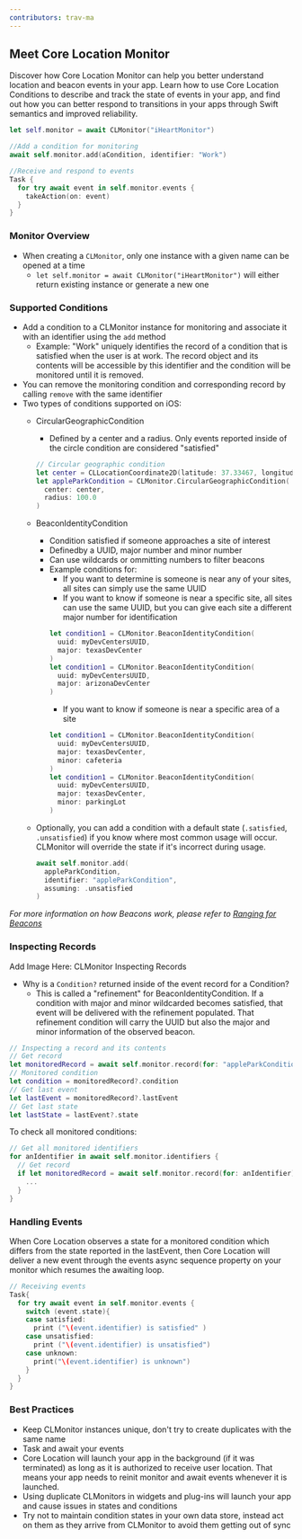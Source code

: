 ```yaml
---
contributors: trav-ma
---
```


## Meet Core Location Monitor

Discover how Core Location Monitor can help you better understand location and beacon events in your app. Learn how to use Core Location Conditions to describe and track the state of events in your app, and find out how you can better respond to transitions in your apps through Swift semantics and improved reliability.

```swift
let self.monitor = await CLMonitor("iHeartMonitor")

//Add a condition for monitoring
await self.monitor.add(aCondition, identifier: "Work")

//Receive and respond to events
Task {
  for try await event in self.monitor.events {
    takeAction(on: event)
  }
}
```

### Monitor Overview

- When creating a `CLMonitor`, only one instance with a given name can be opened at a time
  -  `let self.monitor = await CLMonitor("iHeartMonitor")` will either return existing instance or generate a new one

### Supported Conditions

- Add a condition to a CLMonitor instance for monitoring and associate it with an identifier using the `add` method
  - Example: "Work" uniquely identifies the record of a condition that is satisfied when the user is at work. The record object and its contents will be accessible by this identifier and the condition will be monitored until it is removed.
- You can remove the monitoring condition and corresponding record by calling `remove` with the same identifier
- Two types of conditions supported on iOS:
  - CircularGeographicCondition
    - Defined by a center and a radius. Only events reported inside of the circle condition are considered "satisfied"

    ```swift
    // Circular geographic condition
    let center = CLLocationCoordinate2D(latitude: 37.33467, longitude: -122.00898)
    let appleParkCondition = CLMonitor.CircularGeographicCondition(
      center: center,
      radius: 100.0
    )
    ```
  - BeaconIdentityCondition
    - Condition satisfied if someone approaches a site of interest
    - Definedby a UUID, major number and minor number
    - Can use wildcards or ommitting numbers to filter beacons
    - Example conditions for:
      - If you want to determine is someone is near any of your sites, all sites can simply use the same UUID
      - If you want to know if someone is near a specific site, all sites can use the same UUID, but you can give each site a different major number for identification
      ```swift
      let condition1 = CLMonitor.BeaconIdentityCondition(
        uuid: myDevCentersUUID,
        major: texasDevCenter
      )
      let condition1 = CLMonitor.BeaconIdentityCondition(
        uuid: myDevCentersUUID,
        major: arizonaDevCenter
      )
      ```
      - If you want to know if someone is near a specific area of a site
      ```swift
      let condition1 = CLMonitor.BeaconIdentityCondition(
        uuid: myDevCentersUUID,
        major: texasDevCenter,
        minor: cafeteria
      )
      let condition1 = CLMonitor.BeaconIdentityCondition(
        uuid: myDevCentersUUID,
        major: texasDevCenter,
        minor: parkingLot
      )
      ```
  - Optionally, you can add a condition with a default state (`.satisfied`, `.unsatisfied`) if you know where most common usage will occur. CLMonitor will override the state if it's incorrect during usage.
    ```swift
    await self.monitor.add(
      appleParkCondition,
      identifier: "appleParkCondition",
      assuming: .unsatisfied
    )
    ```
*For more information on how Beacons work, please refer to [Ranging for Beacons](https://developer.apple.com/documentation/corelocation/ranging_for_beacons)*

### Inspecting Records

Add Image Here: CLMonitor Inspecting Records

- Why is a `Condition?` returned inside of the event record for a Condition?
  - This is called a "refinement" for BeaconIdentityCondition. If a condition with major and minor wildcarded becomes satisfied, that event will be delivered with the refinement populated. That refinement condition will carry the UUID but also the major and minor information of the observed beacon.

```swift
// Inspecting a record and its contents
// Get record
let monitoredRecord = await self.monitor.record(for: "appleParkCondition")
// Monitored condition
let condition = monitoredRecord?.condition
// Get last event
let lastEvent = monitoredRecord?.lastEvent
// Get last state
let lastState = lastEvent?.state
```

To check all monitored conditions:
```swift
// Get all monitored identifiers
for anIdentifier in await self.monitor.identifiers {
  // Get record
  if let monitoredRecord = await self.monitor.record(for: anIdentifier) {
    ...
  }
}
```

### Handling Events

When Core Location observes a state for a monitored condition which differs from the state reported in the lastEvent, then Core Location will deliver a new event through the events async sequence property on your monitor which resumes the awaiting loop.

```swift
// Receiving events
Task{
  for try await event in self.monitor.events {
    switch (event.state){
    case satisfied:
      print ("\(event.identifier) is satisfied" )
    case unsatisfied:
      print ("\(event.identifier) is unsatisfied")
    case unknown:
      print("\(event.identifier) is unknown")
    }
  }
}
```

### Best Practices

- Keep CLMonitor instances unique, don't try to create duplicates with the same name
- Task and await your events
- Core Location will launch your app in the background (if it was terminated) as long as it is authorized to receive user location. That means your app needs to reinit monitor and await events whenever it is launched.
- Using duplicate CLMonitors in widgets and plug-ins will launch your app and cause issues in states and conditions
- Try not to maintain condition states in your own data store, instead act on them as they arrive from CLMonitor to avoid them getting out of sync
